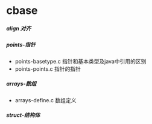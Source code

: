 # cbase

##### align 对齐

##### points-指针
* points-basetype.c 指针和基本类型及java中引用的区别
* points-points.c 指针的指针

##### arrays-数组
* arrays-define.c   数组定义

##### struct-结构体
